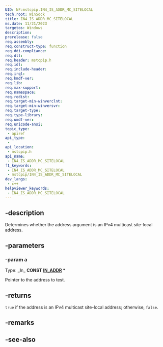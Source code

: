 ```yaml
---
UID: NF:mstcpip.IN4_IS_ADDR_MC_SITELOCAL
tech.root: WinSock
title: IN4_IS_ADDR_MC_SITELOCAL
ms.date: 11/21/2023
targetos: Windows
description: 
prerelease: false
req.assembly: 
req.construct-type: function
req.ddi-compliance: 
req.dll: 
req.header: mstcpip.h
req.idl: 
req.include-header: 
req.irql: 
req.kmdf-ver: 
req.lib: 
req.max-support: 
req.namespace: 
req.redist: 
req.target-min-winverclnt: 
req.target-min-winversvr: 
req.target-type: 
req.type-library: 
req.umdf-ver: 
req.unicode-ansi: 
topic_type:
 - apiref
api_type:
 - 
api_location:
 - mstcpip.h
api_name:
 - IN4_IS_ADDR_MC_SITELOCAL
f1_keywords:
 - IN4_IS_ADDR_MC_SITELOCAL
 - mstcpip/IN4_IS_ADDR_MC_SITELOCAL
dev_langs:
 - c++
helpviewer_keywords:
 - IN4_IS_ADDR_MC_SITELOCAL
---
```


## -description

Determines whether the address argument is an IPv4 multicast site-local address.

## -parameters

### -param a

Type: \_In\_ **CONST [IN_ADDR](/windows/win32/api/inaddr/ns-inaddr-in_addr) \***

Pointer to the address to test.

## -returns

`true` if the address is an IPv4 multicast site-local address; otherwise, `false`.

## -remarks

## -see-also

